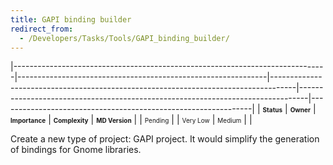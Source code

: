 ```yaml
---
title: GAPI binding builder
redirect_from:
  - /Developers/Tasks/Tools/GAPI_binding_builder/
---
```


<span> </span>

<span id="_task_a_Tools.GAPI"></span><span> </span>

|------------------------------------------------------------------------------|--------------------------------------------------------------|------------------------------------------------------------------------------------|--------------------------------------------------------------------------------|---------------------------------------------------------------|
| **<span style="font-size: x-small;">Status</span>**                          | **<span style="font-size: x-small;">Owner</span>**           | **<span style="font-size: x-small;">Importance</span>**                            | **<span style="font-size: x-small;">Complexity</span>**                        | **<span style="font-size: x-small;">MD Version</span>**       |
| <span class="task-status-Pending" style="font-size: x-small;">Pending</span> | <span class="task-owner" style="font-size: x-small;"></span> | <span class="task-importance-Very-Low" style="font-size: x-small;">Very Low</span> | <span class="task-complexity-Medium" style="font-size: x-small;">Medium</span> | <span class="task-target" style="font-size: x-small;"></span> |

Create a new type of project: GAPI project. It would simplify the generation of bindings for Gnome libraries.
